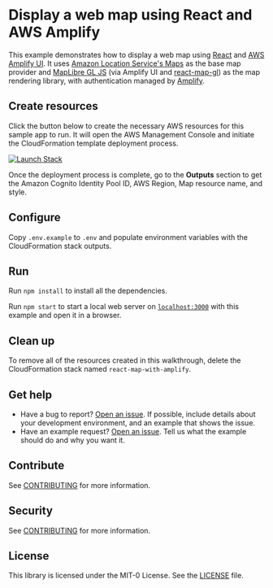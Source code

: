 # Display a web map using React and AWS Amplify

This example demonstrates how to display a web map using [React](https://react.dev/) and [AWS Amplify
UI](https://ui.docs.amplify.aws/?platform=react). It uses [Amazon Location Service's
Maps](https://aws.amazon.com/location/) as the base map provider and [MapLibre GL
JS](https://maplibre.org/maplibre-gl-js-docs/api/) (via Amplify UI and
[react-map-gl](https://visgl.github.io/react-map-gl/)) as the map rendering library, with
authentication managed by [Amplify](https://aws.amazon.com/amplify/).

## Create resources

Click the button below to create the necessary AWS resources for this sample app to run. It will
open the AWS Management Console and initiate the CloudFormation template deployment process.

[![Launch Stack](https://amazon-location-cloudformation-templates.s3.us-west-2.amazonaws.com/cfn-launch-stack-button.svg)](https://console.aws.amazon.com/cloudformation/home?#/stacks/quickcreate?stackName=react-map-with-amplify-example&templateURL=https://amazon-location-cloudformation-templates.s3.us-west-2.amazonaws.com/samples/web-react-map-with-amplify/template.yaml)

Once the deployment process is complete, go to the **Outputs** section to get the Amazon Cognito
Identity Pool ID, AWS Region, Map resource name, and style.

## Configure

Copy `.env.example` to `.env` and populate environment variables with the CloudFormation stack
outputs.

## Run

Run `npm install` to install all the dependencies.

Run `npm start` to start a local web server on [`localhost:3000`](http://localhost:3000/) with this
example and open it in a browser.

## Clean up

To remove all of the resources created in this walkthrough, delete the CloudFormation stack named
`react-map-with-amplify`.

## Get help

* Have a bug to report? [Open an
  issue](https://github.com/aws-geospatial/code-example-web-react-map-with-amplify/issues/new). If
  possible, include details about your development environment, and an example that shows the issue.
* Have an example request? [Open an
  issue](https://github.com/aws-samples/amazon-location-samples/issues/new). Tell us what the
  example should do and why you want it.

## Contribute

See [CONTRIBUTING](../CONTRIBUTING.md) for more information.

## Security

See [CONTRIBUTING](../CONTRIBUTING.md#security-issue-notifications) for more information.

## License

This library is licensed under the MIT-0 License. See the [LICENSE](../LICENSE) file.
